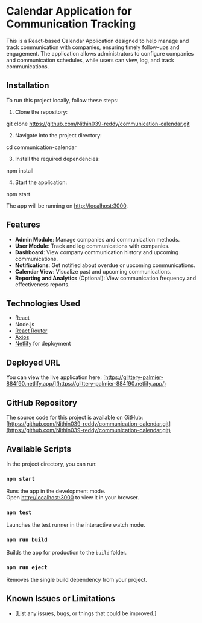 # Calendar Application for Communication Tracking

This is a React-based Calendar Application designed to help manage and track communication with companies, ensuring timely follow-ups and engagement. The application allows administrators to configure companies and communication schedules, while users can view, log, and track communications.

## Installation

To run this project locally, follow these steps:

1. Clone the repository:

git clone https://github.com/Nithin039-reddy/communication-calendar.git


2. Navigate into the project directory:

cd communication-calendar

3. Install the required dependencies:

npm install

4. Start the application:

npm start


The app will be running on [http://localhost:3000](http://localhost:3000).

## Features

- **Admin Module**: Manage companies and communication methods.
- **User Module**: Track and log communications with companies.
- **Dashboard**: View company communication history and upcoming communications.
- **Notifications**: Get notified about overdue or upcoming communications.
- **Calendar View**: Visualize past and upcoming communications.
- **Reporting and Analytics** (Optional): View communication frequency and effectiveness reports.

## Technologies Used

- React
- Node.js
- [React Router](https://reactrouter.com/)
- [Axios](https://axios-http.com/)
- [Netlify](https://www.netlify.com/) for deployment

## Deployed URL

You can view the live application here: [https://glittery-palmier-884f90.netlify.app/](https://glittery-palmier-884f90.netlify.app/)

## GitHub Repository

The source code for this project is available on GitHub: [https://github.com/Nithin039-reddy/communication-calendar.git](https://github.com/Nithin039-reddy/communication-calendar.git)

## Available Scripts

In the project directory, you can run:

### `npm start`

Runs the app in the development mode.\
Open [http://localhost:3000](http://localhost:3000) to view it in your browser.

### `npm test`

Launches the test runner in the interactive watch mode.

### `npm run build`

Builds the app for production to the `build` folder.

### `npm run eject`

Removes the single build dependency from your project.

## Known Issues or Limitations

- [List any issues, bugs, or things that could be improved.]
